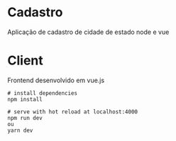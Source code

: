 # Cadastro
Aplicação de cadastro de cidade de estado node e vue

# Client
Frontend desenvolvido em vue.js

``` 
# install dependencies
npm install

# serve with hot reload at localhost:4000
npm run dev 
ou
yarn dev

```
